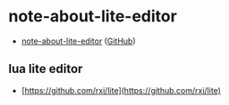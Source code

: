 # note-about-lite-editor

* [note-about-lite-editor](https://samwhelp.github.io/note-about-lite-editor/) ([GitHub](https://github.com/samwhelp/note-about-lite-editor))


## lua lite editor

* [https://github.com/rxi/lite](https://github.com/rxi/lite)

